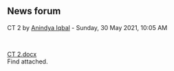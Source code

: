 <h2>News forum</h2><a href="https://moodle.cse.buet.ac.bd/user/view.php?id=10&course=564"></a>
CT 2
by <a href="https://moodle.cse.buet.ac.bd/user/view.php?id=10&course=564">Anindya Iqbal</a> - Sunday, 30 May 2021, 10:05 AM


 

<a href="file%5CCT%202.docx"></a> <a href="file%5CCT%202.docx">CT 2.docx</a><br />
Find attached.<br />







